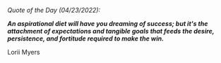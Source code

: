 *Quote of the Day (04/23/2022):*

_**An aspirational diet will have you dreaming of success; but it's the attachment of expectations and tangible goals that feeds the desire, persistence, and fortitude required to make the win.**_

Lorii Myers